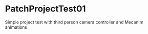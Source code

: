 PatchProjectTest01
==================

Simple project test with third person camera controller and Mecanim animations
